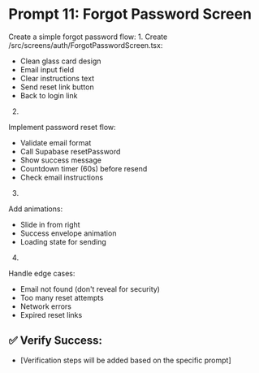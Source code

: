 # Prompt 11: Forgot Password Screen

Create a simple forgot password flow:
1.
Create /src/screens/auth/ForgotPasswordScreen.tsx:
 - Clean glass card design
 - Email input field
 - Clear instructions text
 - Send reset link button
 - Back to login link
2.
Implement password reset flow:
 - Validate email format
 - Call Supabase resetPassword
 - Show success message
 - Countdown timer (60s) before resend
 - Check email instructions
3.
Add animations:
 - Slide in from right
 - Success envelope animation
 - Loading state for sending
4.
Handle edge cases:
 - Email not found (don't reveal for security)
 - Too many reset attempts
 - Network errors
 - Expired reset links

## ✅ Verify Success:
- [Verification steps will be added based on the specific prompt]
